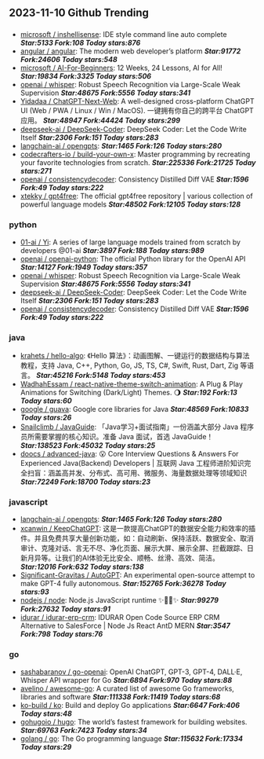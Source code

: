 ## 2023-11-10 Github Trending

### 
* [microsoft / inshellisense](https://github.com/microsoft/inshellisense): IDE style command line auto complete ***Star:5133 Fork:108 Today stars:876***
* [angular / angular](https://github.com/angular/angular): The modern web developer’s platform ***Star:91772 Fork:24606 Today stars:548***
* [microsoft / AI-For-Beginners](https://github.com/microsoft/AI-For-Beginners): 12 Weeks, 24 Lessons, AI for All! ***Star:19834 Fork:3325 Today stars:506***
* [openai / whisper](https://github.com/openai/whisper): Robust Speech Recognition via Large-Scale Weak Supervision ***Star:48675 Fork:5556 Today stars:341***
* [Yidadaa / ChatGPT-Next-Web](https://github.com/Yidadaa/ChatGPT-Next-Web): A well-designed cross-platform ChatGPT UI (Web / PWA / Linux / Win / MacOS). 一键拥有你自己的跨平台 ChatGPT 应用。 ***Star:48947 Fork:44424 Today stars:299***
* [deepseek-ai / DeepSeek-Coder](https://github.com/deepseek-ai/DeepSeek-Coder): DeepSeek Coder: Let the Code Write Itself ***Star:2306 Fork:151 Today stars:283***
* [langchain-ai / opengpts](https://github.com/langchain-ai/opengpts):  ***Star:1465 Fork:126 Today stars:280***
* [codecrafters-io / build-your-own-x](https://github.com/codecrafters-io/build-your-own-x): Master programming by recreating your favorite technologies from scratch. ***Star:225336 Fork:21725 Today stars:271***
* [openai / consistencydecoder](https://github.com/openai/consistencydecoder): Consistency Distilled Diff VAE ***Star:1596 Fork:49 Today stars:222***
* [xtekky / gpt4free](https://github.com/xtekky/gpt4free): The official gpt4free repository | various collection of powerful language models ***Star:48502 Fork:12105 Today stars:128***

### python
* [01-ai / Yi](https://github.com/01-ai/Yi): A series of large language models trained from scratch by developers @01-ai ***Star:3897 Fork:188 Today stars:989***
* [openai / openai-python](https://github.com/openai/openai-python): The official Python library for the OpenAI API ***Star:14127 Fork:1949 Today stars:357***
* [openai / whisper](https://github.com/openai/whisper): Robust Speech Recognition via Large-Scale Weak Supervision ***Star:48675 Fork:5556 Today stars:341***
* [deepseek-ai / DeepSeek-Coder](https://github.com/deepseek-ai/DeepSeek-Coder): DeepSeek Coder: Let the Code Write Itself ***Star:2306 Fork:151 Today stars:283***
* [openai / consistencydecoder](https://github.com/openai/consistencydecoder): Consistency Distilled Diff VAE ***Star:1596 Fork:49 Today stars:222***

### java
* [krahets / hello-algo](https://github.com/krahets/hello-algo): 《Hello 算法》：动画图解、一键运行的数据结构与算法教程，支持 Java, C++, Python, Go, JS, TS, C#, Swift, Rust, Dart, Zig 等语言。 ***Star:45216 Fork:5148 Today stars:453***
* [WadhahEssam / react-native-theme-switch-animation](https://github.com/WadhahEssam/react-native-theme-switch-animation): A Plug & Play Animations for Switching (Dark/Light) Themes. 🌖 ***Star:192 Fork:13 Today stars:60***
* [google / guava](https://github.com/google/guava): Google core libraries for Java ***Star:48569 Fork:10833 Today stars:26***
* [Snailclimb / JavaGuide](https://github.com/Snailclimb/JavaGuide): 「Java学习+面试指南」一份涵盖大部分 Java 程序员所需要掌握的核心知识。准备 Java 面试，首选 JavaGuide！ ***Star:138523 Fork:45032 Today stars:25***
* [doocs / advanced-java](https://github.com/doocs/advanced-java): 😮 Core Interview Questions & Answers For Experienced Java(Backend) Developers | 互联网 Java 工程师进阶知识完全扫盲：涵盖高并发、分布式、高可用、微服务、海量数据处理等领域知识 ***Star:72249 Fork:18700 Today stars:23***

### javascript
* [langchain-ai / opengpts](https://github.com/langchain-ai/opengpts):  ***Star:1465 Fork:126 Today stars:280***
* [xcanwin / KeepChatGPT](https://github.com/xcanwin/KeepChatGPT): 这是一款提高ChatGPT的数据安全能力和效率的插件。并且免费共享大量创新功能，如：自动刷新、保持活跃、数据安全、取消审计、克隆对话、言无不尽、净化页面、展示大屏、展示全屏、拦截跟踪、日新月异等。让我们的AI体验无比安全、顺畅、丝滑、高效、简洁。 ***Star:12016 Fork:632 Today stars:138***
* [Significant-Gravitas / AutoGPT](https://github.com/Significant-Gravitas/AutoGPT): An experimental open-source attempt to make GPT-4 fully autonomous. ***Star:152765 Fork:36278 Today stars:93***
* [nodejs / node](https://github.com/nodejs/node): Node.js JavaScript runtime ✨🐢🚀✨ ***Star:99279 Fork:27632 Today stars:91***
* [idurar / idurar-erp-crm](https://github.com/idurar/idurar-erp-crm): IDURAR Open Code Source ERP CRM Alternative to SalesForce | Node Js React AntD MERN ***Star:3547 Fork:798 Today stars:76***

### go
* [sashabaranov / go-openai](https://github.com/sashabaranov/go-openai): OpenAI ChatGPT, GPT-3, GPT-4, DALL·E, Whisper API wrapper for Go ***Star:6894 Fork:970 Today stars:88***
* [avelino / awesome-go](https://github.com/avelino/awesome-go): A curated list of awesome Go frameworks, libraries and software ***Star:111338 Fork:11419 Today stars:68***
* [ko-build / ko](https://github.com/ko-build/ko): Build and deploy Go applications ***Star:6647 Fork:406 Today stars:48***
* [gohugoio / hugo](https://github.com/gohugoio/hugo): The world’s fastest framework for building websites. ***Star:69763 Fork:7423 Today stars:34***
* [golang / go](https://github.com/golang/go): The Go programming language ***Star:115632 Fork:17334 Today stars:29***
